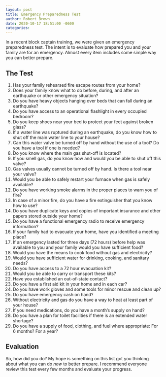 ```yaml
---
layout: post
title: Emergency Preparedness Test
author: Robert Brown
date: 2020-10-17 18:51:00 -0600
categories:
---
```

In a recent block captain training, we were given an emergency preparedness test. The intent is to evaluate how prepared you and your family are for an emergency. Almost every item includes some simple way you can better prepare.

## The Test

1. Has your family rehearsed fire escape routes from your home?
2. Does your family know what to do before, during, and after an earthquake or other emergency situation?
3. Do you have heavy objects hanging over beds that can fall during an earthquake?
4. Do you have access to an operational flashlight in every occupied bedroom?
5. Do you keep shoes near your bed to protect your feet against broken glass?
6. If a water line was ruptured during an earthquake, do you know how to shut off the main water line to your house?
7. Can this water valve be turned off by hand without the use of a tool? Do you have a tool if one is needed?
8. Do you know where the main gas shut-off is located?
9. If you smell gas, do you know how and would you be able to shut off this valve?
10. Gas valves usually cannot be turned off by hand. Is there a tool near your valve?
11. Would you be able to safely restart your furnace when gas is safely available?
12. Do you have working smoke alarms in the proper places to warn you of fire?
13. In case of a minor fire, do you have a fire extinguisher that you know how to use?
14. Do you have duplicate keys and copies of important insurance and other papers stored outside your home?
15. Do you have a functional emergency radio to receive emergency information?
16. If your family had to evacuate your home, have you identified a meeting place?
17. If an emergency lasted for three days (72 hours) before help was available to you and your family would you have sufficient food?
18. Would you have the means to cook food without gas and electricity?
19. Would you have sufficient water for drinking, cooking, and sanitary needs?
20. Do you have access to a 72 hour evacuation kit?
21. Would you be able to carry or transport these kits?
22. Have you established an out-of-state contact?
23. Do you have a first aid kit in your home and in each car?
24. Do you have work gloves and some tools for minor rescue and clean up?
25. Do you have emergency cash on hand?
26. Without electricity and gas do you have a way to heat at least part of your house?
27. If you need medications, do you have a month’s supply on hand?
28. Do you have a plan for toilet facilities if there is an extended water shortage?
29. Do you have a supply of food, clothing, and fuel where appropriate: For 6 months? For a year?

## Evaluation

So, how did you do? My hope is something on this list got you thinking about what you can do *now* to better prepare. I recommend everyone review this test every few months and evaluate your progress.
